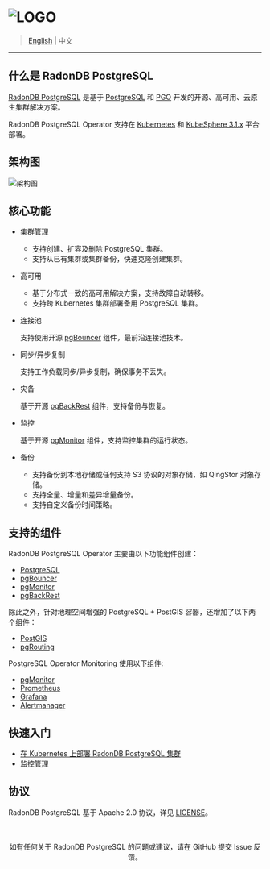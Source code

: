 # ![LOGO](docs/images/logo_radondb.png)

> [English](README.md) | 中文

----

## 什么是 RadonDB PostgreSQL

[RadonDB PostgreSQL](https://github.com/radondb/radondb-postgresql-operator) 是基于 [PostgreSQL](https://www.postgresql.org/) 和 [PGO](https://github.com/CrunchyData/postgres-operator/) 开发的开源、高可用、云原生集群解决方案。

RadonDB PostgreSQL Operator 支持在 [Kubernetes](https://kubernetes.io) 和 [KubeSphere 3.1.x](https://kubesphere.com.cn) 平台部署。

## 架构图

![架构图](docs/images/operator.png)

## 核心功能

* 集群管理

  * 支持创建、扩容及删除 PostgreSQL 集群。
  * 支持从已有集群或集群备份，快速克隆创建集群。

* 高可用

  * 基于分布式一致的高可用解决方案，支持故障自动转移。
  * 支持跨 Kubernetes 集群部署备用 PostgreSQL 集群。

* 连接池
  
  支持使用开源 [pgBouncer](https://access.crunchydata.com/documentation/postgres-operator/v5/tutorial/connection-pooling/) 组件，最前沿连接池技术。

* 同步/异步复制

  支持工作负载同步/异步复制，确保事务不丢失。

* 灾备
  
  基于开源 [pgBackRest](https://www.pgbackrest.org/) 组件，支持备份与恢复。

* 监控

  基于开源 [pgMonitor](https://github.com/CrunchyData/pgmonitor) 组件，支持监控集群的运行状态。

* 备份
  
  * 支持备份到本地存储或任何支持 S3 协议的对象存储，如 QingStor 对象存储。
  * 支持全量、增量和差异增量备份。
  * 支持自定义备份时间策略。

## 支持的组件

RadonDB PostgreSQL Operator 主要由以下功能组件创建：

* [PostgreSQL](https://www.postgresql.org/)
* [pgBouncer](http://pgbouncer.github.io/)
* [pgMonitor](https://github.com/CrunchyData/pgmonitor)
* [pgBackRest](https://www.pgbackrest.org/)

除此之外，针对地理空间增强的 PostgreSQL + PostGIS 容器，还增加了以下两个组件：

* [PostGIS](http://postgis.net/)
* [pgRouting](https://pgrouting.org/)

PostgreSQL Operator Monitoring 使用以下组件:

* [pgMonitor](https://github.com/CrunchyData/pgmonitor)
* [Prometheus](https://github.com/prometheus/prometheus)
* [Grafana](https://github.com/grafana/grafana)
* [Alertmanager](https://github.com/prometheus/alertmanager)

## 快速入门

- [在 Kubernetes 上部署 RadonDB PostgreSQL 集群](docs/deploy_radondb_postgresql_on_kubernetes.md)
- [监控管理](docs/monitor_prometheus.md)

## 协议

RadonDB PostgreSQL 基于 Apache 2.0 协议，详见 [LICENSE](./LICENSE)。

<p align="center">
<br/><br/>
如有任何关于 RadonDB PostgreSQL 的问题或建议，请在 GitHub 提交 Issue 反馈。
<br/>
</a>
</p>
